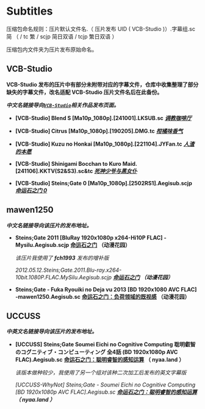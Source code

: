 # Subtitles

压缩包命名规则：压片默认文件名.（ 压片发布 UID ( VCB-Studio )）.字幕组.sc 简 （ / tc 繁 / scjp 简日双语 / tcjp 繁日双语 ）

压缩包内文件夹为压片发布原始命名。

## VCB-Studio

**VCB-Studio 发布的压片中有部分未附带对应的字幕文件，仓库中收集整理了部分缺失的字幕文件，改名适配 VCB-Studio 压片文件名后在此备份。**

_**中文名链接导向[`VCB-Studio`](https://vcb-s.com/)相关作品发布页面。**_

- **[VCB-Studio] Blend S [Ma10p_1080p].[241001].LKSUB.sc** **[_调教咖啡厅_](https://vcb-s.com/archives/19257)**

- **[VCB-Studio] Citrus [Ma10p_1080p].[190205].DMG.tc** **[_柑橘味香气_](https://vcb-s.com/archives/9851)**

- **[VCB-Studio] Kuzu no Honkai [Ma10p_1080p].[221104].JYFan.tc** **[_人渣的本愿_](https://vcb-s.com/archives/15863)**

- **[VCB-Studio] Shinigami Bocchan to Kuro Maid.[241106].KKTV(S2&S3).sc&tc** **[_死神少爷与黑女仆_](https://vcb-s.com/archives/19097)**

- **[VCB-Studio] Steins;Gate 0 [Ma10p_1080p].[2502RS1].Aegisub.scjp** **[_命运石之门 0_](https://vcb-s.com/archives/11311)**

## mawen1250

_**中文名链接导向该压片的发布地址。**_

- **Steins;Gate 2011 [BluRay 1920x1080p x264-Hi10P FLAC] - Mysilu.Aegisub.scjp** **[命运石之门](https://share.dmhy.org/topics/view/255374_Steins_Gate_BDrip_1920x1080_TV_01-24_Fin_SP_x264_Hi10P_FLAC_MKV_Mysilu.html) （动漫花园）**

    _该压片我使用了 **fch1993** 发布的增补版_

    _2012.05.12.Steins;Gate.2011.Blu-ray.x264-10bit.1080P.FLAC.MySilu.Aegisub.scjp **[命运石之门](https://share.dmhy.org/topics/view/302435_Steins_Gate_BDrip_1920x1080_TV_01-24_Fin_SP_x264_Hi10P_FLAC_MKV_Mysilu_fch1993.html) （动漫花园）**_

- **Steins;Gate - Fuka Ryouiki no Deja vu 2013 [BD 1920x1080 AVC FLAC] -mawen1250.Aegisub.sc** **[命运石之门：负荷领域的既视感](https://share.dmhy.org/topics/view/331268_Steins_Gate_Fuka_Ryouiki_no_Deja_vu_2013_BD_1080p_AVC-yuv420p10_FLAC_MKV_mawen1250.html) （动漫花园）**

## UCCUSS

_**中英文名链接导向该压片的发布地址。**_

- **[UCCUSS] Steins;Gate Soumei Eichi no Cognitive Computing 聡明叡智のコグニティブ・コンピューティング 全4話 (BD 1920x1080p AVC FLAC).Aegisub.sc** **[命运石之门：聪明睿智的感知运算](https://nyaa.land/view/895258) （ nyaa.land ）**

    _该版本做种较少，我使用了另一个组对该种二次加工后发布的英文字幕版_

    _[UCCUSS-WhyNot] Steins;Gate - Soumei Eichi no Cognitive Computing [BD 1920x1080p AVC FLAC].Aegisub.sc **[命运石之门：聪明睿智的感知运算](https://nyaa.land/view/920890) （ nyaa.land ）**_
